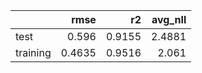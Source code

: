 |          |   rmse |     r2 |   avg_nll |
|:---------|-------:|-------:|----------:|
| test     | 0.596  | 0.9155 |    2.4881 |
| training | 0.4635 | 0.9516 |    2.061  |